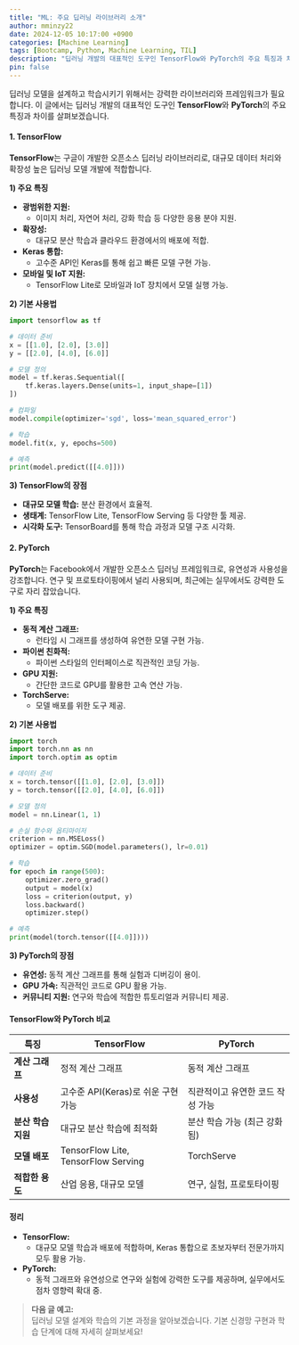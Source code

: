 ```yaml
---
title: "ML: 주요 딥러닝 라이브러리 소개"
author: mminzy22
date: 2024-12-05 10:17:00 +0900
categories: [Machine Learning]
tags: [Bootcamp, Python, Machine Learning, TIL]
description: "딥러닝 개발의 대표적인 도구인 TensorFlow와 PyTorch의 주요 특징과 차이"
pin: false
---
```




딥러닝 모델을 설계하고 학습시키기 위해서는 강력한 라이브러리와 프레임워크가 필요합니다. 이 글에서는 딥러닝 개발의 대표적인 도구인 **TensorFlow**와 **PyTorch**의 주요 특징과 차이를 살펴보겠습니다.


#### 1. TensorFlow

**TensorFlow**는 구글이 개발한 오픈소스 딥러닝 라이브러리로, 대규모 데이터 처리와 확장성 높은 딥러닝 모델 개발에 적합합니다.

**1) 주요 특징**
- **광범위한 지원:** 
  - 이미지 처리, 자연어 처리, 강화 학습 등 다양한 응용 분야 지원.
- **확장성:** 
  - 대규모 분산 학습과 클라우드 환경에서의 배포에 적합.
- **Keras 통합:** 
  - 고수준 API인 Keras를 통해 쉽고 빠른 모델 구현 가능.
- **모바일 및 IoT 지원:** 
  - TensorFlow Lite로 모바일과 IoT 장치에서 모델 실행 가능.

**2) 기본 사용법**
```python
import tensorflow as tf

# 데이터 준비
x = [[1.0], [2.0], [3.0]]
y = [[2.0], [4.0], [6.0]]

# 모델 정의
model = tf.keras.Sequential([
    tf.keras.layers.Dense(units=1, input_shape=[1])
])

# 컴파일
model.compile(optimizer='sgd', loss='mean_squared_error')

# 학습
model.fit(x, y, epochs=500)

# 예측
print(model.predict([[4.0]]))
```

**3) TensorFlow의 장점**
- **대규모 모델 학습:** 분산 환경에서 효율적.
- **생태계:** TensorFlow Lite, TensorFlow Serving 등 다양한 툴 제공.
- **시각화 도구:** TensorBoard를 통해 학습 과정과 모델 구조 시각화.


#### 2. PyTorch

**PyTorch**는 Facebook에서 개발한 오픈소스 딥러닝 프레임워크로, 유연성과 사용성을 강조합니다. 연구 및 프로토타이핑에서 널리 사용되며, 최근에는 실무에서도 강력한 도구로 자리 잡았습니다.

**1) 주요 특징**
- **동적 계산 그래프:** 
  - 런타임 시 그래프를 생성하여 유연한 모델 구현 가능.
- **파이썬 친화적:** 
  - 파이썬 스타일의 인터페이스로 직관적인 코딩 가능.
- **GPU 지원:** 
  - 간단한 코드로 GPU를 활용한 고속 연산 가능.
- **TorchServe:** 
  - 모델 배포를 위한 도구 제공.

**2) 기본 사용법**
```python
import torch
import torch.nn as nn
import torch.optim as optim

# 데이터 준비
x = torch.tensor([[1.0], [2.0], [3.0]])
y = torch.tensor([[2.0], [4.0], [6.0]])

# 모델 정의
model = nn.Linear(1, 1)

# 손실 함수와 옵티마이저
criterion = nn.MSELoss()
optimizer = optim.SGD(model.parameters(), lr=0.01)

# 학습
for epoch in range(500):
    optimizer.zero_grad()
    output = model(x)
    loss = criterion(output, y)
    loss.backward()
    optimizer.step()

# 예측
print(model(torch.tensor([[4.0]])))
```

**3) PyTorch의 장점**
- **유연성:** 동적 계산 그래프를 통해 실험과 디버깅이 용이.
- **GPU 가속:** 직관적인 코드로 GPU 활용 가능.
- **커뮤니티 지원:** 연구와 학습에 적합한 튜토리얼과 커뮤니티 제공.


#### TensorFlow와 PyTorch 비교

| **특징**            | **TensorFlow**                     | **PyTorch**                      |
|---------------------|------------------------------------|----------------------------------|
| **계산 그래프**      | 정적 계산 그래프                   | 동적 계산 그래프                  |
| **사용성**          | 고수준 API(Keras)로 쉬운 구현 가능 | 직관적이고 유연한 코드 작성 가능  |
| **분산 학습 지원**   | 대규모 분산 학습에 최적화          | 분산 학습 가능 (최근 강화됨)      |
| **모델 배포**        | TensorFlow Lite, TensorFlow Serving | TorchServe                       |
| **적합한 용도**      | 산업 응용, 대규모 모델             | 연구, 실험, 프로토타이핑          |


#### 정리

- **TensorFlow:** 
  - 대규모 모델 학습과 배포에 적합하며, Keras 통합으로 초보자부터 전문가까지 모두 활용 가능.
- **PyTorch:** 
  - 동적 그래프와 유연성으로 연구와 실험에 강력한 도구를 제공하며, 실무에서도 점차 영향력 확대 중.

> **다음 글 예고:**  
> 딥러닝 모델 설계와 학습의 기본 과정을 알아보겠습니다. 기본 신경망 구현과 학습 단계에 대해 자세히 살펴보세요!
